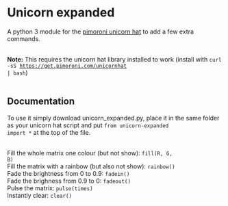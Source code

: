 # Unicorn expanded
A python 3 module for the <a href="https://shop.pimoroni.com/products/unicorn-hat">pimoroni unicorn hat</a> to add a few extra commands. <br><br>

<b>Note:</b> This requires the unicorn hat library installed to work (install with <code>curl -sS https://get.pimoroni.com/unicornhat | bash</code>)<br><br>

## Documentation
To use it simply download unicorn_expanded.py, place it in the same folder as your unicorn hat script and put <code>from unicorn-expanded import *</code> at the top of the file. <br><br>

Fill the whole matrix one colour (but not show):
<code>fill(R, G, B)</code><br>
Fill the matrix with a rainbow (but also not show): 
<code>rainbow()</code><br>
Fade the brightness from 0 to 0.9:
<code>fadein()</code><br>
Fade the brighness from 0.9 to 0:
<code>fadeout()</code><br>
Pulse the matrix:
<code>pulse(times)</code><br>
Instantly clear:
<code>clear()</code><br>

